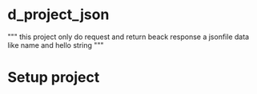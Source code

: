 # d_project_json

"""
this project only do request and return beack response 
a jsonfile data  like name and hello string
"""

# Setup project
